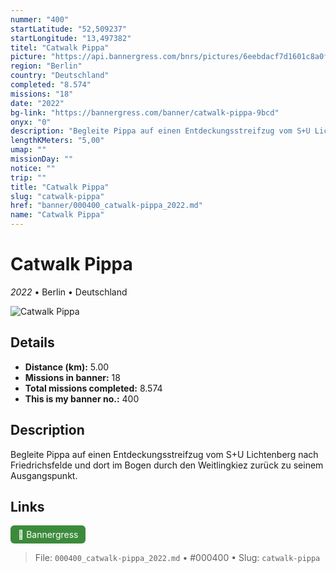 ```yaml
---
nummer: "400"
startLatitude: "52,509237"
startLongitude: "13,497382"
titel: "Catwalk Pippa"
picture: "https://api.bannergress.com/bnrs/pictures/6eebdacf7d1601c8a0f6206f61859139"
region: "Berlin"
country: "Deutschland"
completed: "8.574"
missions: "18"
date: "2022"
bg-link: "https://bannergress.com/banner/catwalk-pippa-9bcd"
onyx: "0"
description: "Begleite Pippa auf einen Entdeckungsstreifzug vom S+U Lichtenberg nach Friedrichsfelde und dort im Bogen durch den Weitlingkiez zurück zu seinem Ausgangspunkt."
lengthKMeters: "5,00"
umap: ""
missionDay: ""
notice: ""
trip: ""
title: "Catwalk Pippa"
slug: "catwalk-pippa"
href: "banner/000400_catwalk-pippa_2022.md"
name: "Catwalk Pippa"
---
```

# Catwalk Pippa

*2022* • Berlin • Deutschland

![Catwalk Pippa](https://api.bannergress.com/bnrs/pictures/6eebdacf7d1601c8a0f6206f61859139)



## Details
- **Distance (km):** 5.00
- **Missions in banner:** 18
- **Total missions completed:** 8.574
- **This is my banner no.:** 400



## Description
Begleite Pippa auf einen Entdeckungsstreifzug vom S+U Lichtenberg nach Friedrichsfelde und dort im Bogen durch den Weitlingkiez zurück zu seinem Ausgangspunkt.



## Links
<a href="https://bannergress.com/banner/catwalk-pippa-9bcd" target="_blank" style="display:inline-block;margin-right:8px;padding:6px 12px;background:#3c8b3c;color:#fff;text-decoration:none;border-radius:6px;">🔗 Bannergress</a>



> File: `000400_catwalk-pippa_2022.md`
> • #000400
> • Slug: `catwalk-pippa`
